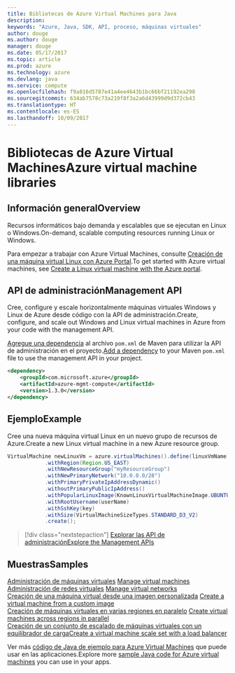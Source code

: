 ```yaml
---
title: Bibliotecas de Azure Virtual Machines para Java
description: 
keywords: "Azure, Java, SDK, API, proceso, máquinas virtuales"
author: douge
ms.author: douge
manager: douge
ms.date: 05/17/2017
ms.topic: article
ms.prod: azure
ms.technology: azure
ms.devlang: java
ms.service: compute
ms.openlocfilehash: f9a816d5787e41a4ee4643b1bc66bf21192ea298
ms.sourcegitcommit: 634ab7578c73a219f8f3a2a6d43999d9d372cb43
ms.translationtype: HT
ms.contentlocale: es-ES
ms.lasthandoff: 10/09/2017
---
```

# <a name="azure-virtual-machine-libraries"></a><span data-ttu-id="840be-103">Bibliotecas de Azure Virtual Machines</span><span class="sxs-lookup"><span data-stu-id="840be-103">Azure virtual machine libraries</span></span>

## <a name="overview"></a><span data-ttu-id="840be-104">Información general</span><span class="sxs-lookup"><span data-stu-id="840be-104">Overview</span></span>

<span data-ttu-id="840be-105">Recursos informáticos bajo demanda y escalables que se ejecutan en Linux o Windows.</span><span class="sxs-lookup"><span data-stu-id="840be-105">On-demand, scalable computing resources running Linux or Windows.</span></span>

<span data-ttu-id="840be-106">Para empezar a trabajar con Azure Virtual Machines, consulte [Creación de una máquina virtual Linux con Azure Portal](/azure/virtual-machines/linux/quick-create-portal).</span><span class="sxs-lookup"><span data-stu-id="840be-106">To get started with Azure virtual machines, see [Create a Linux virtual machine with the Azure portal](/azure/virtual-machines/linux/quick-create-portal).</span></span>

## <a name="management-api"></a><span data-ttu-id="840be-107">API de administración</span><span class="sxs-lookup"><span data-stu-id="840be-107">Management API</span></span>

<span data-ttu-id="840be-108">Cree, configure y escale horizontalmente máquinas virtuales Windows y Linux de Azure desde código con la API de administración.</span><span class="sxs-lookup"><span data-stu-id="840be-108">Create, configure, and scale out Windows and Linux virtual machines in Azure from your code with the management API.</span></span>

<span data-ttu-id="840be-109">[Agregue una dependencia](https://maven.apache.org/guides/getting-started/index.html#How_do_I_use_external_dependencies) al archivo `pom.xml` de Maven para utilizar la API de administración en el proyecto.</span><span class="sxs-lookup"><span data-stu-id="840be-109">[Add a dependency](https://maven.apache.org/guides/getting-started/index.html#How_do_I_use_external_dependencies) to your Maven `pom.xml` file to use the management API in your project.</span></span>  

```XML
<dependency>
    <groupId>com.microsoft.azure</groupId>
    <artifactId>azure-mgmt-compute</artifactId>
    <version>1.3.0</version>
</dependency>
```   


## <a name="example"></a><span data-ttu-id="840be-110">Ejemplo</span><span class="sxs-lookup"><span data-stu-id="840be-110">Example</span></span>

<span data-ttu-id="840be-111">Cree una nueva máquina virtual Linux en un nuevo grupo de recursos de Azure.</span><span class="sxs-lookup"><span data-stu-id="840be-111">Create a new Linux virtual machine in a new Azure resource group.</span></span>

```java
VirtualMachine newLinuxVm = azure.virtualMachines().define(linuxVmName)
            .withRegion(Region.US_EAST)
            .withNewResourceGroup("myResourceGroup")
            .withNewPrimaryNetwork("10.0.0.0/28")
            .withPrimaryPrivateIpAddressDynamic()
            .withoutPrimaryPublicIpAddress()
            .withPopularLinuxImage(KnownLinuxVirtualMachineImage.UBUNTU_SERVER_16_04_LTS)
            .withRootUsername(userName)
            .withSshKey(key)
            .withSize(VirtualMachineSizeTypes.STANDARD_D3_V2)
            .create();
```

> [!div class="nextstepaction"]
> [<span data-ttu-id="840be-112">Explorar las API de administración</span><span class="sxs-lookup"><span data-stu-id="840be-112">Explore the Management APIs</span></span>](/java/api/overview/azure/virtualmachines/managementapi)


## <a name="samples"></a><span data-ttu-id="840be-113">Muestras</span><span class="sxs-lookup"><span data-stu-id="840be-113">Samples</span></span>

<span data-ttu-id="840be-114">[Administración de máquinas virtuales][1] </span><span class="sxs-lookup"><span data-stu-id="840be-114">[Manage virtual machines][1] </span></span>  
<span data-ttu-id="840be-115">[Administración de redes virtuales][6] </span><span class="sxs-lookup"><span data-stu-id="840be-115">[Manage virtual networks][6] </span></span>  
<span data-ttu-id="840be-116">[Creación de una máquina virtual desde una imagen personalizada][2] </span><span class="sxs-lookup"><span data-stu-id="840be-116">[Create a virtual machine from a custom image][2] </span></span>  
<span data-ttu-id="840be-117">[Creación de máquinas virtuales en varias regiones en paralelo][5]  </span><span class="sxs-lookup"><span data-stu-id="840be-117">[Create virtual machines across regions in parallel][5]  </span></span>  
<span data-ttu-id="840be-118">[Creación de un conjunto de escalado de máquinas virtuales con un equilibrador de carga][7]</span><span class="sxs-lookup"><span data-stu-id="840be-118">[Create a virtual machine scale set with a load balancer][7]</span></span>    

[1]: ../docs-ref-conceptual/java-sdk-manage-virtual-machines.md
[2]: https://azure.microsoft.com/resources/samples/managed-disk-java-create-virtual-machine-using-custom-image/
[5]: ../docs-ref-conceptual/java-sdk-virtual-machines-in-parallel.md
[6]: ../docs-ref-conceptual/java-sdk-manage-virtual-networks.md
[7]: ../docs-ref-conceptual/java-sdk-manage-vm-scalesets.md

<span data-ttu-id="840be-119">Ver más [código de Java de ejemplo para Azure Virtual Machines](https://azure.microsoft.com/resources/samples/?platform=java&term=VM) que puede usar en las aplicaciones.</span><span class="sxs-lookup"><span data-stu-id="840be-119">Explore more [sample Java code for Azure virtual machines](https://azure.microsoft.com/resources/samples/?platform=java&term=VM) you can use in your apps.</span></span>